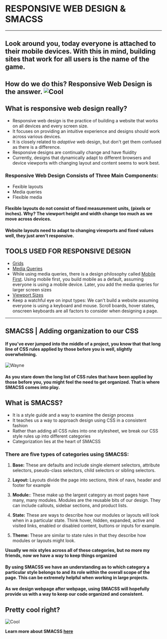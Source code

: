 # RESPONSIVE WEB DESIGN & SMACSS 
------------
## Look around you, today everyone is attached to their mobile devices. With this in mind, building sites that work for all users is the name of the game. 
How do we do this? Responsive Web Design is the answer.
![Cool](https://media.giphy.com/media/13Tx4yM9S5NWEw/giphy.gif) 
---------------
## What is responsive web design really? 
* Responsive web design is the practice of building a website that works on all devices and every screen size.
* It focuses on providing an intuitive experience and designs should work across various devices.
* It is closely related to *adaptive* web design, but don't get them confused as there is a difference.
* Responsive designs are continually change and have fluidity
* Currently, designs that dynamically adapt to different browsers and device viewports with changing layout and content seems to work best.

### Responsive Web Design Consists of Three Main Components:
* Fexible layouts
* Media queries
* Flexible media

#### Flexible layouts do not consist of fixed measurement units, (pixels or inches). Why? The viewport height and width change too much as we move across devices. 

#### Website layouts need to adapt to changing viewports and fixed values well, they just aren't responsive.

## TOOLS USED FOR RESPONSIVE DESIGN
* [Grids](https://uxdesign.cc/responsive-grids-and-how-to-actually-use-them-970de4c16e01)
* [Media Queries](https://www.w3schools.com/css/css_rwd_mediaqueries.asp)
* While using media queries, there is a design philosophy called [Mobile First](https://www.lukew.com/presos/preso.asp?26). Using mobile first, you build mobile as a default, assuming everyone is using a mobile device. Later, you add the media queries for larger screen sizes
* [Viewport Sizes](https://www.w3schools.com/css/css_rwd_viewport.asp)
* Keep a watchful eye on input types: We can't build a website assuming everyone is using a keyboard and mouse. Scroll boards, hover states, onscreen keyboards are all factors to consider when designing a page.

---------------
## SMACSS | Adding organization to our CSS
#### If you've ever jumped into the middle of a project, you know that that long line of CSS rules applied by those before you is well, slightly overwhelming. 
![Wayne](https://media.giphy.com/media/9udHO801PzozK/giphy.gif)
#### As you stare down the long list of CSS rules that have been applied by those before you, you might feel the need to get organized. That is where SMACSS comes into play. 

## What is SMACSS?
* It is a style guide and a way to examine the design process 
* It teaches us a way to approach design using CSS in a consistent fashion
* Rather than adding all CSS rules into one stylesheet, we break our CSS style rules up into different categories
* Categorization lies at the heart of SMACSS

### There are five types of categories using SMACSS:

1. **Base:** These are defaults and include single element selectors, attribute selectors, pseudo-class selectors, child selectors or sibling selectors. 

1. **Layout:** Layouts divide the page into sections, think of navs, header and footer for example
1. **Module:**: These make up the largest category as most pages have many, many modules. Modules are the reusable bits of our design. They can include callouts, sidebar sections, and product lists.
1. **State:** These are ways to describe how our modules or layouts will look when in a particular state. Think hover, hidden, expanded, active and visited links, enabled or disabled content, buttons or inputs for example.
1. **Theme:** These are similar to state rules in that they describe how modules or layouts might look.

**Usually we mix styles across all of these categories, but no more my friends, now we have a way to keep things organized**

#### By using SMACSS we have an understanding as to which category a particular style belongs to and its role within the overall scope of the page. This can be extremely helpful when working in large projects.

#### As we design webpage after webpage, using SMACSS will hopefully provide us with a way to keep our code organized and consistent. 

## Pretty cool right? 
![Cool](https://media.giphy.com/media/rSaQxzxmPAGpW/giphy.gif)

**Learn more about SMACSS [here](http://smacss.com/book/categorizing)**